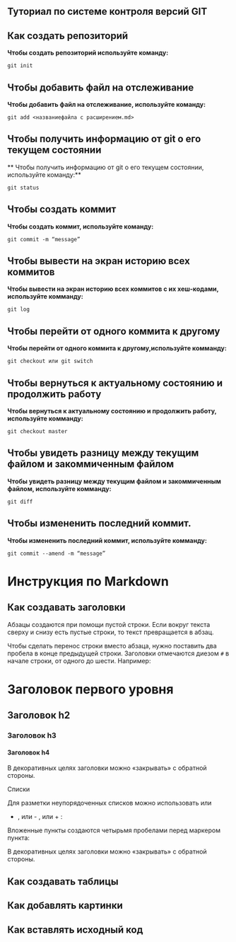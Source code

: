 
## Туториал по системе контроля версий GIT

## Как создать репозиторий

**Чтобы создать репозиторий используйте команду:**

```
git init
```

## Чтобы добавить файл на отслеживание

**Чтобы добавить файл на отслеживание, используйте команду:**

```
git add <названиефайла с расширением.md>
```
## Чтобы получить информацию от git о его текущем состоянии

** Чтобы получить информацию от git о его текущем состоянии, используйте команду:**

```
git status
```

## Чтобы создать коммит

**Чтобы создать коммит, используйте команду:**

```
git commit -m “message” 
```

## Чтобы вывести на экран историю всех коммитов 

**Чтобы вывести на экран историю всех коммитов с их хеш-кодами, используйте комманду:**

```
git log
```

## Чтобы перейти от одного коммита к другому

**Чтобы перейти от одного коммита к другому,используйте комманду:**

```
git checkout или git switch
```

## Чтобы вернуться к актуальному состоянию и продолжить работу

**Чтобы вернуться к актуальному состоянию и продолжить работу, используйте комманду:**

```
git checkout master 
```

## Чтобы увидеть разницу между текущим файлом и закоммиченным файлом

**Чтобы увидеть разницу между текущим файлом и закоммиченным файлом, используйте комманду:**

```
git diff
```

## Чтобы измененить последний коммит.

**Чтобы измененить последний коммит, используйте комманду:**

```
git commit --amend -m “message” 
```


# Инструкция по Markdown

## Как создавать заголовки

Абзацы создаются при помощи пустой строки. Если вокруг
текста сверху и снизу есть пустые строки, то текст
превращается в абзац.

Чтобы сделать перенос строки вместо абзаца,
нужно поставить два пробела в конце предыдущей строки.
Заголовки отмечаются диезом `#` в начале строки, от
одного до шести. Например:

# Заголовок первого уровня #
## Заголовок h2
### Заголовок h3
#### Заголовок h4

В декоративных целях заголовки можно «закрывать» с обратной
стороны.

Списки

Для разметки неупорядоченных списков можно использовать или
* , или - , или + :

Вложенные пункты создаются четырьмя пробелами перед маркером
пункта:

В декоративных целях заголовки можно «закрывать» с
обратной стороны.

## Как создавать таблицы


## Как добавлять картинки


## Как вставлять исходный код
